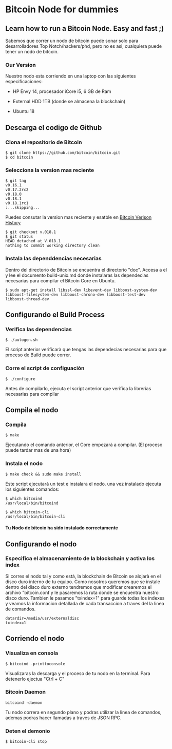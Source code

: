 # Bitcoin Node for dummies
## Learn how to run a Bitcoin Node. Easy and fast ;)
Sabemos que correr un nodo de bitcoin puede sonar solo para desarrolladores Top Notch/hackers/phd, pero no es asi; cualquiera puede tener un nodo de bitcoin. 

### Our Version
Nuestro nodo esta corriendo en una laptop con las siguientes especificaciones:

* HP Envy 14, procesador iCore i5, 6 GB de Ram 
+ External HDD 1TB (donde se almacena la blockchain)
- Ubuntu 18

## Descarga el codigo de Github

### Clona el repositorio de Bitcoin
```
$ git clone https://github.com/bitcoin/bitcoin.git
$ cd bitcoin
```
### Selecciona la version mas reciente
```
$ git tag
v0.16.1
v0.17.2rc2
v0.18.0
v0.18.1
v0.18.1rc1
:...skipping...
```
Puedes consutar la version mas reciente y esatble en [Bitcoin Verison History](https://bitcoin.org/en/version-history)
```
$ git checkout v.018.1
$ git status
HEAD detached at V.018.1
nothing to commit working directory clean
```
### Instala las dependdencias necesarias
Dentro del directorio de Bitcoin se encuentra el directorio "doc". Accesa a el y lee el documento build-unix.md donde instalaras
las dependecias necesarias para compilar el Bitcoin Core en Ubuntu.
```
$ sudo apt-get install libssl-dev libevent-dev libboost-system-dev libboost-filesystem-dev libboost-chrono-dev libboost-test-dev libboost-thread-dev
```
## Configurando el Build Process

### Verifica las dependencias
```
$ ./autogen.sh
```
El script anterior verificarà que tengas las dependecias necesarias para que proceso de Build puede correr.
### Corre el script de configuaciòn
```
$ ./configure 
```
Antes de compilarlo, ejecuta el script anterior que verifica la librerias necesarias para compilar

## Compila el nodo

### Compila
```
$ make
```
Ejecutando el comando anterior, el Core empezarà a compilar. (El proceso puede tardar mas de una hora)
### Instala el nodo
```
$ make check && sudo make install
```
Este script ejecutarà un test e instalara el nodo.
una vez instalado ejecuta los siguientes comandos:
```
$ which bitcoind
/usr/local/bin/bitcoind

$ which bitcoin-cli
/usr/local/bin/bitcoin-cli
```
#### Tu Nodo de bitcoin ha sido instalado correctamente

## Configurando el nodo
### Especifica el almacenamiento de la blockchain y activa los index
Si corres el nodo tal y como està, la blockchain de Bitcoin se alojarà en el disco duro interno de tu equipo. Como nosotros queremos que se instale dentro del disco duro externo tendremos que modificar crearemos el archivo "bitcoin.conf y le pasaremos la ruta donde se encuentra nuestro disco duro.
Tambien le pasamos "txindex=1" para guarde todas los indexes y veamos la informacion detallada de cada transaccion a traves del la linea de comandos. 
```
datardir=/media/usr/externaldisc
txindex=1
```
## Corriendo el nodo
### Visualiza en consola
```
$ bitcoind -printtoconsole
``` 
Visualizaras la descarga y el proceso de tu nodo en la terminal. Para detenerlo ejectua "Ctrl + C" 
### Bitcoin Daemon
```
bitcoind -daemon
```
Tu nodo correra en segundo plano y podras utilizar la linea de comandos, ademas podras hacer llamadas a traves de JSON RPC.
### Deten el demonio
```
$ bitcoin-cli stop
```


